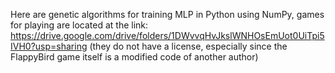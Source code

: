 Here are genetic algorithms for training MLP in Python using NumPy, games for playing are located at the link: https://drive.google.com/drive/folders/1DWvvqHvJkslWNHOsEmUot0UiTpi5IVH0?usp=sharing (they do not have a license, especially since the FlappyBird game itself is a modified code of another author)
